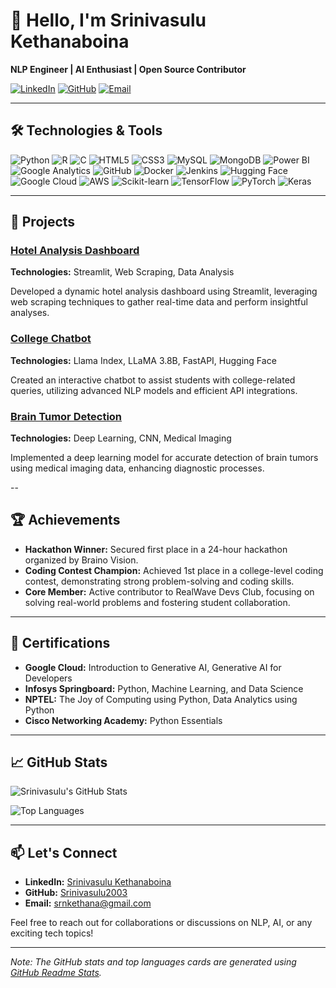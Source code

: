 # 👋 Hello, I'm Srinivasulu Kethanaboina

**NLP Engineer | AI Enthusiast | Open Source Contributor**

[![LinkedIn](https://img.shields.io/badge/LinkedIn-Connect-blue)](https://linkedin.com/in/srinivasulu-kethanaboina-1a3452274/)
[![GitHub](https://img.shields.io/badge/GitHub-Follow-black)](https://github.com/Srinivasulu2003)
[![Email](https://img.shields.io/badge/Email-Contact-red)](mailto:srnkethana@gmail.com)

---

## 🛠️ Technologies & Tools

![Python](https://img.shields.io/badge/Python-3776AB?style=flat&logo=python&logoColor=white)
![R](https://img.shields.io/badge/R-276DC3?style=flat&logo=r&logoColor=white)
![C](https://img.shields.io/badge/C-A8B9CC?style=flat&logo=c&logoColor=white)
![HTML5](https://img.shields.io/badge/HTML5-E34F26?style=flat&logo=html5&logoColor=white)
![CSS3](https://img.shields.io/badge/CSS3-1572B6?style=flat&logo=css3&logoColor=white)
![MySQL](https://img.shields.io/badge/MySQL-4479A1?style=flat&logo=mysql&logoColor=white)
![MongoDB](https://img.shields.io/badge/MongoDB-47A248?style=flat&logo=mongodb&logoColor=white)
![Power BI](https://img.shields.io/badge/Power_BI-F2C811?style=flat&logo=power-bi&logoColor=black)
![Google Analytics](https://img.shields.io/badge/Google_Analytics-E37400?style=flat&logo=google-analytics&logoColor=white)
![GitHub](https://img.shields.io/badge/GitHub-181717?style=flat&logo=github&logoColor=white)
![Docker](https://img.shields.io/badge/Docker-2496ED?style=flat&logo=docker&logoColor=white)
![Jenkins](https://img.shields.io/badge/Jenkins-D24939?style=flat&logo=jenkins&logoColor=white)
![Hugging Face](https://img.shields.io/badge/Hugging_Face-FFAA00?style=flat&logo=hugging-face&logoColor=white)
![Google Cloud](https://img.shields.io/badge/Google_Cloud-4285F4?style=flat&logo=google-cloud&logoColor=white)
![AWS](https://img.shields.io/badge/AWS-232F3E?style=flat&logo=amazon-aws&logoColor=white)
![Scikit-learn](https://img.shields.io/badge/Scikit--learn-F7931E?style=flat&logo=scikit-learn&logoColor=white)
![TensorFlow](https://img.shields.io/badge/TensorFlow-FF6F00?style=flat&logo=tensorflow&logoColor=white)
![PyTorch](https://img.shields.io/badge/PyTorch-EE4C2C?style=flat&logo=pytorch&logoColor=white)
![Keras](https://img.shields.io/badge/Keras-D00000?style=flat&logo=keras&logoColor=white)

---

## 🚀 Projects

### [Hotel Analysis Dashboard](https://github.com/Srinivasulu2003/Hotel-Analysis-Dashboard)
**Technologies:** Streamlit, Web Scraping, Data Analysis

Developed a dynamic hotel analysis dashboard using Streamlit, leveraging web scraping techniques to gather real-time data and perform insightful analyses.

### [College Chatbot](https://github.com/Srinivasulu2003/College-Chatbot)
**Technologies:** Llama Index, LLaMA 3.8B, FastAPI, Hugging Face

Created an interactive chatbot to assist students with college-related queries, utilizing advanced NLP models and efficient API integrations.

### [Brain Tumor Detection](https://github.com/Srinivasulu2003/Brain-Tumor-Detection)
**Technologies:** Deep Learning, CNN, Medical Imaging

Implemented a deep learning model for accurate detection of brain tumors using medical imaging data, enhancing diagnostic processes.

--

## 🏆 Achievements

- **Hackathon Winner:** Secured first place in a 24-hour hackathon organized by Braino Vision.
- **Coding Contest Champion:** Achieved 1st place in a college-level coding contest, demonstrating strong problem-solving and coding skills.
- **Core Member:** Active contributor to RealWave Devs Club, focusing on solving real-world problems and fostering student collaboration.

---

## 📜 Certifications

- **Google Cloud:** Introduction to Generative AI, Generative AI for Developers
- **Infosys Springboard:** Python, Machine Learning, and Data Science
- **NPTEL:** The Joy of Computing using Python, Data Analytics using Python
- **Cisco Networking Academy:** Python Essentials

---

## 📈 GitHub Stats

![Srinivasulu's GitHub Stats](https://github-readme-stats.vercel.app/api?username=Srinivasulu2003&show_icons=true&theme=radical)

![Top Languages](https://github-readme-stats.vercel.app/api/top-langs/?username=Srinivasulu2003&layout=compact&theme=radical)

---

## 📫 Let's Connect

- **LinkedIn:** [Srinivasulu Kethanaboina](https://linkedin.com/in/srinivasulu-kethanaboina-1a3452274/)
- **GitHub:** [Srinivasulu2003](https://github.com/Srinivasulu2003)
- **Email:** [srnkethana@gmail.com](mailto:srnkethana@gmail.com)

Feel free to reach out for collaborations or discussions on NLP, AI, or any exciting tech topics!

---

*Note: The GitHub stats and top languages cards are generated using [GitHub Readme Stats](https://github.com/anuraghazra/github-readme-stats).*

